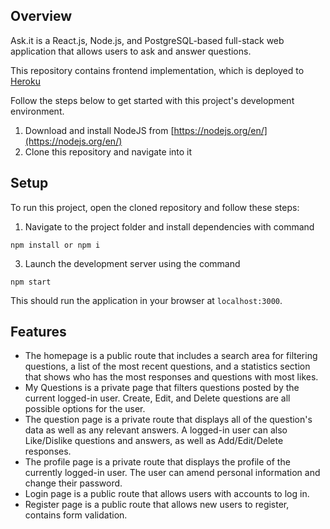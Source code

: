 ## Overview
Ask.it is a React.js, Node.js, and PostgreSQL-based full-stack web application that allows users to ask and answer questions.

This repository contains frontend implementation, which is deployed to [Heroku](https://ask-it-frontend.herokuapp.com)

Follow the steps below to get started with this project's development environment.
1. Download and install NodeJS from [https://nodejs.org/en/](https://nodejs.org/en/)
2. Clone this repository and navigate into it

## Setup
To run this project, open the cloned repository and follow these steps:
1. Navigate to the project folder and install dependencies with command
````
npm install or npm i
````
3. Launch the development server using the command
````
npm start
````
This should run the application in your browser at `localhost:3000`.

## Features
* The homepage is a public route that includes a search area for filtering questions, a list of the most recent questions, and a statistics section that shows who has the most responses and questions with most likes.
* My Questions is a private page that filters questions posted by the current logged-in user. Create, Edit, and Delete questions are all possible options for the user.
* The question page is a private route that displays all of the question's data as well as any relevant answers. A logged-in user can also Like/Dislike questions and answers, as well as Add/Edit/Delete responses.
* The profile page is a private route that displays the profile of the currently logged-in user. The user can amend personal information and change their password.
* Login page is a public route that allows users with accounts to log in.
* Register page is a public route that allows new users to register, contains form validation.
